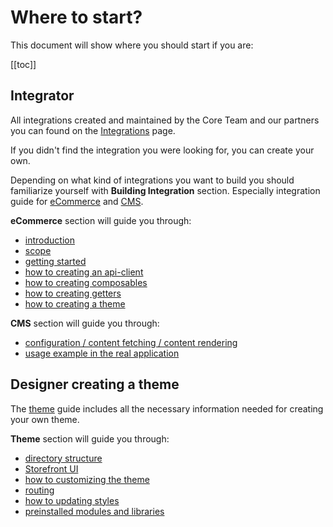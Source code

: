 # Where to start?

This document will show where you should start if you are:

[[toc]]

[comment]: <> (## Developer creating a shop)

## Integrator

All integrations created and maintained by the Core Team and our partners you can found on the [Integrations](../integrations/) page.

If you didn't find the integration you were looking for, you can create your own.

Depending on what kind of integrations you want to build you should familiarize yourself with **Building Integration** section. Especially integration guide for [eCommerce](../integrate/integration-guide.html) and [CMS](../integrate/cms.html).

**eCommerce** section will guide you through: 
- [introduction](../integrate/integration-guide.html#introduction)
- [scope](../integrate/integration-guide.html#scope)
- [getting started](../integrate/integration-guide.html#getting-started)
- [how to creating an api-client](../integrate/integration-guide.html#creating-an-api-client)
- [how to creating composables](../integrate/integration-guide.html#creating-composables)
- [how to creating getters](../integrate/integration-guide.html#creating-getters)
- [how to creating a theme](../integrate/integration-guide.html#creating-a-theme)

**CMS** section will guide you through:
- [configuration / content fetching / content rendering](../integrate/cms.html#what-is-needed)
- [usage example in the real application](../integrate/cms.html#usage-example-in-the-real-application)

## Designer creating a theme

The [theme](../guide/theme.html) guide includes all the necessary information needed for creating your own theme.

**Theme** section will guide you through:
- [directory structure](../guide/theme.html#directory-structure)
- [Storefront UI](../guide/theme.html#directory-structure)
- [how to customizing the theme](../guide/theme.html#customizing-the-theme)
- [routing](../guide/theme.html#routing)
- [how to updating styles](../guide/theme.html#updating-styles)
- [preinstalled modules and libraries](../guide/theme.html#preinstalled-modules-and-libraries)
